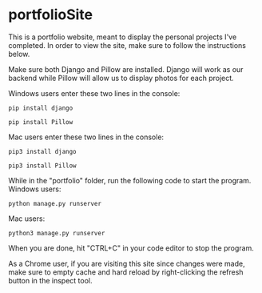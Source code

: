 # portfolioSite

This is a portfolio website, meant to display the personal projects I've completed. In order to view the site, make sure to follow the instructions below.

Make sure both Django and Pillow are installed. Django will work as our backend while Pillow will allow us to display photos for each project.

Windows users enter these two lines in the console:
```
pip install django
```
```
pip install Pillow
```

Mac users enter these two lines in the console:
```
pip3 install django
```
```
pip3 install Pillow
```

While in the "portfolio" folder, run the following code to start the program.
Windows users:
```
python manage.py runserver
```
Mac users:
```
python3 manage.py runserver
```

When you are done, hit "CTRL+C" in your code editor to stop the program.

As a Chrome user, if you are visiting this site since changes were made, make sure to empty cache and hard reload by right-clicking the refresh button in the inspect tool.